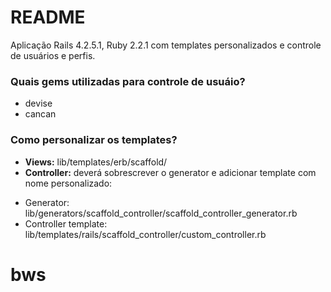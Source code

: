 # README #

Aplicação Rails 4.2.5.1, Ruby 2.2.1 com templates personalizados e controle de usuários e perfis.

### Quais gems utilizadas para controle de usuáio? ###

* devise
* cancan

### Como personalizar os templates? ###

* **Views:** lib/templates/erb/scaffold/
* **Controller:** deverá sobrescrever o generator e adicionar template com nome personalizado:
 - Generator: lib/generators/scaffold_controller/scaffold_controller_generator.rb
 - Controller template: lib/templates/rails/scaffold_controller/custom_controller.rb
# bws
